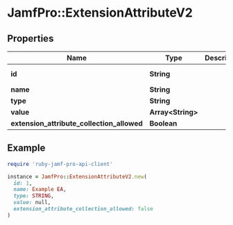 # JamfPro::ExtensionAttributeV2

## Properties

| Name | Type | Description | Notes |
| ---- | ---- | ----------- | ----- |
| **id** | **String** |  | [optional][readonly] |
| **name** | **String** |  | [optional] |
| **type** | **String** |  | [optional] |
| **value** | **Array&lt;String&gt;** |  | [optional] |
| **extension_attribute_collection_allowed** | **Boolean** |  | [optional] |

## Example

```ruby
require 'ruby-jamf-pro-api-client'

instance = JamfPro::ExtensionAttributeV2.new(
  id: 1,
  name: Example EA,
  type: STRING,
  value: null,
  extension_attribute_collection_allowed: false
)
```

